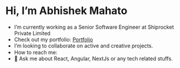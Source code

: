 <h1>Hi, I’m Abhishek Mahato</h1>

- I’m currently working as a Senior Software Engineer at Shiprocket Private Limited
- Check out my portfolio: [Portfolio](https://abhishekmahato.netlify.app/)
- I’m looking to collaborate on active and creative projects.
- How to reach me: [<img src="https://images.seeklogo.com/logo-png/49/1/twitter-x-logo-png_seeklogo-492395.png?v=638686948030000000" width="15px" height="15px"/>](https://twitter.com/honest_Coder)   [<img src="https://upload.wikimedia.org/wikipedia/commons/thumb/8/81/LinkedIn_icon.svg/1024px-LinkedIn_icon.svg.png" width="15px" height="15px"/>](https://www.linkedin.com/in/abhishekmah/)
- 💬 Ask me about React, Angular, NextJs or any tech related stuffs.
<!-- - 🤔 I’m looking for help with ... -->



<!-- <img src="https://github-readme-stats.vercel.app/api?username=abhishekmah&&show_icons=true&title_color=bb2acf&icon_color=bb2acf&text_color=#000000&bg_color=#FFFFFF" /> -->
